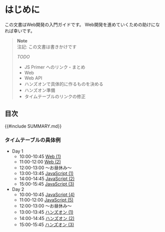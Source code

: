 # はじめに

この文書はWeb開発の入門ガイドです。
Web開発を進めていくための助けになれば幸いです。

> **Note**\
> 注記: この文書は書きかけです
>
> _TODO_
>
> - JS Primer へのリンク・まとめ
> - Web
> - Web API
> - ハンズオンで具体的に作るものを決める
> - ハンズオン準備
> - タイムテーブルのリンクの修正

## 目次

{{#include SUMMARY.md}}

### タイムテーブルの具体例

- Day 1
  - 10:00-10:45 [Web (1)][web-1]
  - 11:00-12:00 [Web (2)][web-2]
  - 12:00-13:00 〜お昼休み〜
  - 13:00-13:45 [JavaScript (1)][js-1]
  - 14:00-14:45 [JavaScript (2)][js-2]
  - 15:00-15:45 [JavaScript (3)][js-3]
- Day 2
  - 10:00-10:45 [JavaScript (4)][js-4]
  - 11:00-12:00 [JavaScript (5)][js-5]
  - 12:00-13:00 〜お昼休み〜
  - 13:00-13:45 [ハンズオン (1)][hands-on-1]
  - 14:00-14:45 [ハンズオン (2)][hands-on-2]
  - 15:00-15:45 [ハンズオン (3)][hands-on-3]

<!-- TODO: リンクは修正する -->

[web-1]: web/index.md
[web-2]: web/web-api.md
[js-1]: js/index.md
[js-2]: js/data-type.md
[js-3]: js/function-declaration.md
[js-4]: js/condition.md
[js-5]: js/async.md
[hands-on-1]: hands-on/index.md
[hands-on-2]: hands-on/index.md
[hands-on-3]: hands-on/index.md
